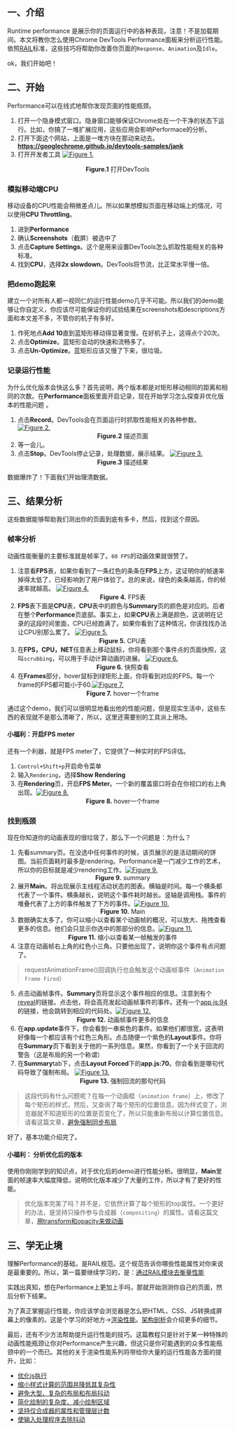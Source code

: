 ## 一、介绍
Runtime performance 是展示你的页面运行中的各种表现，注意！不是加载期间。本文将教你怎么使用Chrome DevTools Performance面板来分析运行性能。依照[RAIL](https://developers.google.com/web/fundamentals/performance/rail)标准，这些技巧将帮助你改善你页面的`Response`、`Animation`及`Idle`。

ok，我们开始吧！
## 二、开始
Performance可以在线式地帮你发现页面的性能瓶颈。
  1. 打开一个隐身模式窗口。隐身窗口能够保证Chrome处在一个干净的状态下运行。比如，你搞了一堆扩展应用，这些应用会影响Performace的分析。
  2. 打开下面这个网站，上面是一堆方块在那动来动去。
     **https://googlechrome.github.io/devtools-samples/jank**
  3. 打开开发者工具
[![Figure 1.](https://developers.google.com/web/tools/chrome-devtools/evaluate-performance/imgs/get-started.png)](https://developers.google.com/web/tools/chrome-devtools/evaluate-performance/imgs/get-started.png)
<div align='center'><strong>Figure.1</strong> 打开DevTools</div>

### 模拟移动端CPU
移动设备的CPU性能会稍微差点儿。所以如果想模拟页面在移动端上的情况，可以使用**CPU Throttling**。
  1. 进到**Performance**
  2. 确认**Screenshots**（截屏）被选中了
  3. 点击**Capture Settings**。这个是用来设置DevTools怎么抓取性能相关的各种标准。
  4. 找到**CPU**，选择**2x slowdown**。DevTools将节流，比正常水平慢一倍。

### 把demo跑起来
建立一个对所有人都一视同仁的运行性能demo几乎不可能。所以我们的demo能够让你自定义，你应该尽可能保证你的试验结果在screenshots和descriptions方面和本文差不多，不管你的机子有多好。
  1.  作死地点**Add 10**直到蓝矩形移动得显著变慢。在好机子上，这得点个20次。
  2.  点击**Optimize**。蓝矩形会动的快速和流畅多了。
  3.  点击**Un-Optimize**。蓝矩形应该又慢了下来，很垃圾。

### 记录运行性能
为什么优化版本会快这么多？首先说明，两个版本都是对矩形移动相同的距离和相同的次数。在**Performance**面板里面开启记录，现在开始学习怎么探查非优化版本的性能问题 。
  1.  点击**Record**。DevTools会在页面运行时抓取性能相关的各种参数。
      [![Figure 2.](https://developers.google.com/web/tools/chrome-devtools/evaluate-performance/imgs/profiling.png)](https://developers.google.com/web/tools/chrome-devtools/evaluate-performance/imgs/profiling.png)
      <div align='center'><strong>Figure.2</strong> 描述页面</div>
  2.  等一会儿。
  3.  点击**Stop**。DevTools停止记录，处理数据，展示结果。
      [![Figure 3.](https://developers.google.com/web/tools/chrome-devtools/evaluate-performance/imgs/results.png)](https://developers.google.com/web/tools/chrome-devtools/evaluate-performance/imgs/results.png)
      <div align='center'><strong>Figure.3</strong> 描述结果</div>
数据爆炸了！下面我们开始理清数据。
## 三、结果分析
这些数据能够帮助我们测出你的页面到底有多卡，然后，找到这个原因。
### 帧率分析
动画性能衡量的主要标准就是帧率了。`60 FPS`的动画效果就很赞了。
  1.  注意看**FPS**表，如果你看到了一条红色的条条在**FPS**上方，这证明你的帧速率掉得太低了，已经影响到了用户体验了。总的来说，绿色的条条越高，你的帧速率就越高。
  [![Figure 4.](https://developers.google.com/web/tools/chrome-devtools/evaluate-performance/imgs/fps-chart.svg)](https://developers.google.com/web/tools/chrome-devtools/evaluate-performance/imgs/fps-chart.svg)<div align='center'><strong>Figure 4.</strong> FPS表</div>
  2.  **FPS**表下面是**CPU**表，**CPU**表中的颜色与**Summary**页的颜色是对应的。后者在整个**Performance**页底部。事实上，如果**CPU**表上满是颜色，这说明在记录的这段时间里面，CPU已经跑满了。如果你看到了这种情况，你该找找办法让CPU别那么累了。
  [![Figure 5.](https://developers.google.com/web/tools/chrome-devtools/evaluate-performance/imgs/cpu-summary.svg)](https://developers.google.com/web/tools/chrome-devtools/evaluate-performance/imgs/cpu-summary.svg)<div align='center'><strong>Figure 5.</strong> CPU表</div>
  3.  在**FPS，CPU，NET**任意表上移动鼠标，你将看到那个事件点的页面快照，这叫`scrubbing`，可以用于手动计算动画的进展。 [![Figure 6.](https://developers.google.com/web/tools/chrome-devtools/evaluate-performance/imgs/screenshot.png)](https://developers.google.com/web/tools/chrome-devtools/evaluate-performance/imgs/screenshot.png)<div align='center'><strong>Figure 6.</strong> 快照查看</div>
  4.  在**Frames**部分，hover鼠标到绿矩形上面，你将看到对应的FPS。每一个frame的FPS都可能小于60.[![Figure 7.](https://developers.google.com/web/tools/chrome-devtools/evaluate-performance/imgs/frame.png)](https://developers.google.com/web/tools/chrome-devtools/evaluate-performance/imgs/frame.png)<div align='center'><strong>Figure 7.</strong> hover一个frame</div>

  通过这个demo，我们可以很明显地看出他的性能问题，但是现实生活中，这些东西的表现就不是那么清晰了，所以，这里还需要别的工具派上用场。

#### 小福利：开启FPS meter
还有一个利器，就是FPS meter了，它提供了一种实时的FPS评估。
  1.  `Control+Shift+p`开启命令菜单
  2.  输入`Rendering`，选择**Show Rendering**
  3.  在**Rendering**页，开启**FPS Meter**。一个新的覆盖窗口将会在你视口的右上角出现。[![Figure 8.](https://developers.google.com/web/tools/chrome-devtools/evaluate-performance/imgs/fps-meter.png)](https://developers.google.com/web/tools/chrome-devtools/evaluate-performance/imgs/fps-meter.png)<div align='center'><strong>Figure 8.</strong> hover一个frame</div>

### 找到瓶颈
现在你知道你的动画表现的很垃圾了，那么下一个问题是：为什么？
  1.  先看summary页。在没选中任何事件的时候，该页展示的是活动期间的饼图。当前页面耗时最多是rendering。Performance是一门减少工作的艺术，所以你的目标就是减少rendering工作。[![Figure 9.](https://developers.google.com/web/tools/chrome-devtools/evaluate-performance/imgs/summary.svg)](https://developers.google.com/web/tools/chrome-devtools/evaluate-performance/imgs/summary.svg)<div align='center'><strong>Figure 9.</strong> summary</div> 
  2.  展开**Main**。将出现展示主线程活动状态的图表。横轴是时间。每一个横条都代表了一个事件。横条越长，说明这个事件耗时越长。竖轴是调用栈。事件的堆叠代表了上方的事件触发了下方的事件。[![Figure 10.](https://developers.google.com/web/tools/chrome-devtools/evaluate-performance/imgs/main.svg)](https://developers.google.com/web/tools/chrome-devtools/evaluate-performance/imgs/main.svg)<div align='center'><strong>Figure 10.</strong> Main</div>
   3.  数据确实太多了。你可以缩小以查看某个动画帧的概况，可以放大、拖拽查看更多的信息。他们会只显示你选中的那部分的信息。[![Figure 11.](https://developers.google.com/web/tools/chrome-devtools/evaluate-performance/imgs/zoomed.png)](https://developers.google.com/web/tools/chrome-devtools/evaluate-performance/imgs/zoomed.png)<div align='center'><strong>Figure 11.</strong> 缩小以查看某一帧触发的事件</div>
   4.  注意在动画帧右上角的红色小三角。只要他出现了，说明你这个事件有点问题了。

   > requestAnimationFrame()回调执行也会触发这个动画帧事件（`Animation Frame Fired`）

   5.  点击动画帧事件。**Summary**页将显示这个事件相应的信息。注意到有个<u>reveal</u>的链接。点击他，将会高亮发起动画帧事件的事件。还有一个<u>app.js:94</u>的链接，他会跳转到相应的代码处。[![Figure 12.](https://developers.google.com/web/tools/chrome-devtools/evaluate-performance/imgs/animation-frame-fired.png)](https://developers.google.com/web/tools/chrome-devtools/evaluate-performance/imgs/animation-frame-fired.png)<div align='center'><strong>Figure 12.</strong> 动画帧事件更多的信息</div>
   6.  在**app.update**事件下，你会看到一串紫色的事件。如果他们都很宽，这表明好像每一个都应该有个红色三角形。点击随便一个紫色的**Layout**事件。你将在**Summary**页下看到关于他的一系列信息。果然，你看到了一个关于回流的警告（这是布局的另一个称谓）
   7.  在**Summary**tab下，点击**Layout Forced**下的**app.js:70**。你会看到是哪句代码导致了强制布局。
   [![Figure 13.](https://developers.google.com/web/tools/chrome-devtools/evaluate-performance/imgs/forced-layout-src.png)](https://developers.google.com/web/tools/chrome-devtools/evaluate-performance/imgs/forced-layout-src.png)<div align='center'><strong>Figure 13.</strong> 强制回流的那句代码</div>
   >这段代码有什么问题呢？在每一个动画框（`animation frame`）上，修改了每个矩形的样式，然后，又查询了每个矩形的位置信息。因为样式变了，浏览器就不知道矩形的位置是否变化了，所以只能重新布局以计算位置信息。请看这篇文章，[避免强制同步布局](https://developers.google.com/web/fundamentals/performance/rendering/avoid-large-complex-layouts-and-layout-thrashing#avoid_forced_synchronous_layouts)

   好了，基本功能介绍完了。

#### 小福利： 分析优化后的版本
使用你刚刚学到的知识点，对于优化后的demo进行性能分析。很明显，**Main**里面的帧速率大幅度降低，说明优化版本减少了大量的工作，所以才有了更好的性能。
> 优化版本完美了吗？并不是，它依然计算了每个矩形的top属性。一个更好的办法，是坚持只操作参与合成器（`compositing`）的属性。请看这篇文章，[用transform和opacity来做动画](https://developers.google.com/web/fundamentals/performance/rendering/stick-to-compositor-only-properties-and-manage-layer-count#use_transform_and_opacity_changes_for_animations)

## 三、学无止境
理解Performance的基础，是RAIL规范。这个规范告诉你哪些性能属性对你来说是最重要的。所以，第一篇要继续学习的，是：[通过RAIL模块去衡量性能](https://developers.google.com/web/fundamentals/performance/rail)

实践出真知，想在Performance上更加上手吗，那就开始测测你自己的页面，然后分析下结果。

为了真正掌握运行性能，你应该学会浏览器是怎么把HTML、CSS、JS转换成屏幕上的像素的。这是个学习的好地方->[渲染性能](https://developers.google.com/web/fundamentals/performance/rendering/)。[架构剖析](https://aerotwist.com/blog/the-anatomy-of-a-frame/)会介绍更多的细节。

最后，还有不少方法帮助提升运行性能的技巧。这篇教程只是针对于某一种特殊的动画性能瓶颈让你对Performance产生兴趣，但这只是你可能遇到的众多性能瓶颈中的一个而已。其他的关于渲染性能系列将带给你大量的运行性能各方面的提升，比如：

  *  [优化js执行](https://developers.google.com/web/fundamentals/performance/rendering/optimize-javascript-execution)
  * [缩小样式计算的范围并降低其复杂性](https://developers.google.com/web/fundamentals/performance/rendering/reduce-the-scope-and-complexity-of-style-calculations)
  * [避免大型、复杂的布局和布局抖动](https://developers.google.com/web/fundamentals/performance/rendering/avoid-large-complex-layouts-and-layout-thrashing)
  * [简化绘制的复杂度、减小绘制区域](https://developers.google.com/web/fundamentals/performance/rendering/simplify-paint-complexity-and-reduce-paint-areas)
  * [坚持仅合成器的属性和管理层计数](https://developers.google.com/web/fundamentals/performance/rendering/stick-to-compositor-only-properties-and-manage-layer-count)
  * [使输入处理程序去除抖动](https://developers.google.com/web/fundamentals/performance/rendering/debounce-your-input-handlers)